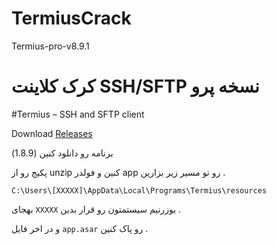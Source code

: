 # TermiusCrack
Termius-pro-v8.9.1
  
 # کرک کلاینت SSH/SFTP نسخه پرو 
    

#Termius – SSH and SFTP client
  
Download [Releases](https://github.com/Matialz7/TermiusCrack/releases/download/main/Termius.V8.9.1.zip)

  
برنامه رو دانلود کنین (1.8.9)
  
پکیج رو از unzip کنین و فولدر app رو تو مسیر زیر بزارین .
```
C:\Users\[XXXXX]\AppData\Local\Programs\Termius\resources
```


بهجای ```XXXXX``` یوزرنیم سیستمتون رو قرار بدین .

  
و در اخر فایل ```app.asar``` رو پاک کنین .
